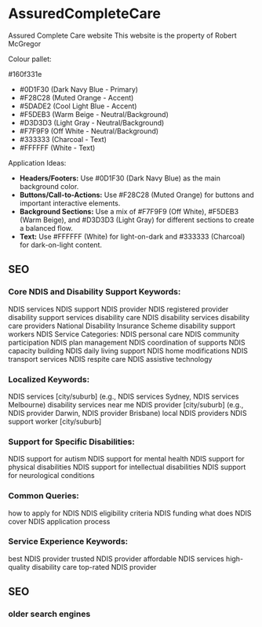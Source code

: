 # AssuredCompleteCare
Assured Complete Care website
This website is the property of Robert McGregor


Colour pallet:

#160f331e

- #0D1F30 (Dark Navy Blue - Primary)
- #F28C28 (Muted Orange - Accent)
- #5DADE2 (Cool Light Blue - Accent)
- #F5DEB3 (Warm Beige - Neutral/Background)
- #D3D3D3 (Light Gray - Neutral/Background)
- #F7F9F9 (Off White - Neutral/Background)
- #333333 (Charcoal - Text)
- #FFFFFF (White - Text)


Application Ideas:
- **Headers/Footers:** Use #0D1F30 (Dark Navy Blue) as the main background color.
- **Buttons/Call-to-Actions:** Use #F28C28 (Muted Orange) for buttons and important interactive elements.
- **Background Sections:** Use a mix of #F7F9F9 (Off White), #F5DEB3 (Warm Beige), and #D3D3D3 (Light Gray) for different sections to create a balanced flow.
- **Text:** Use #FFFFFF (White) for light-on-dark and #333333 (Charcoal) for dark-on-light content.

## SEO

### Core NDIS and Disability Support Keywords:
NDIS services
NDIS support
NDIS provider
NDIS registered provider
disability support services
disability care
NDIS disability services
disability care providers
National Disability Insurance Scheme
disability support workers
NDIS Service Categories:
NDIS personal care
NDIS community participation
NDIS plan management
NDIS coordination of supports
NDIS capacity building
NDIS daily living support
NDIS home modifications
NDIS transport services
NDIS respite care
NDIS assistive technology

### Localized Keywords:
NDIS services [city/suburb] (e.g., NDIS services Sydney, NDIS services Melbourne)
disability services near me
NDIS provider [city/suburb] (e.g., NDIS provider Darwin, NDIS provider Brisbane)
local NDIS providers
NDIS support worker [city/suburb]

### Support for Specific Disabilities:
NDIS support for autism
NDIS support for mental health
NDIS support for physical disabilities
NDIS support for intellectual disabilities
NDIS support for neurological conditions

### Common Queries:
how to apply for NDIS
NDIS eligibility criteria
NDIS funding
what does NDIS cover
NDIS application process

### Service Experience Keywords:
best NDIS provider
trusted NDIS provider
affordable NDIS services
high-quality disability care
top-rated NDIS provider

## SEO 
### older search engines
<!-- Meta Keywords Index -->
<meta name="keywords" content="NDIS services, disability support, NDIS provider, disability care, Bluegum Ability Services, NDIS registered provider, National Disability Insurance Scheme, disability care provider, disability support services, Darwin, Tennant Creek, Palmerston, Townsvile, NT, QLD">

<!-- Meta Keywords Gallery-->
<meta name="keywords" content="photos, gallery, NDIS services photos, disability support photos, disability care photos, Bluegum Ability Services photos">